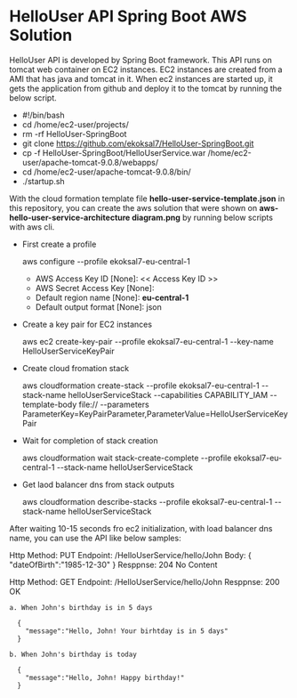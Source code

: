 # HelloUser API Spring Boot AWS Solution

HelloUser API is developed by Spring Boot framework. This API runs on tomcat web container on EC2 instances. EC2 instances are created from a AMI that has java and tomcat in it. When ec2 instances are started up, it gets the application from github and deploy it to the tomcat by running the below script.

- #!/bin/bash
- cd /home/ec2-user/projects/ 
- rm -rf HelloUser-SpringBoot 
- git clone https://github.com/ekoksal7/HelloUser-SpringBoot.git 
- cp -f HelloUser-SpringBoot/HelloUserService.war /home/ec2-user/apache-tomcat-9.0.8/webapps/ 
- cd /home/ec2-user/apache-tomcat-9.0.8/bin/ 
- ./startup.sh

With the cloud formation template file  **hello-user-service-template.json** in this repository, you can create the aws solution that were shown on **aws-hello-user-service-architecture diagram.png** by running below scripts with aws cli.

- First create a profile
  
    aws configure --profile ekoksal7-eu-central-1

    - AWS Access Key ID [None]: << Access Key ID >>
    - AWS Secret Access Key [None]: <Secret Access Key ID>
    - Default region name [None]: **eu-central-1**
    - Default output format [None]: json
  
 - Create a key pair for EC2 instances
 
    aws ec2 create-key-pair --profile ekoksal7-eu-central-1 --key-name HelloUserServiceKeyPair
    
 - Create cloud fromation stack
 
    aws cloudformation create-stack --profile ekoksal7-eu-central-1 --stack-name helloUserServiceStack --capabilities CAPABILITY_IAM --template-body file://<path to template file> --parameters ParameterKey=KeyPairParameter,ParameterValue=HelloUserServiceKeyPair
  
  - Wait for completion of stack creation
  
    aws cloudformation wait stack-create-complete --profile ekoksal7-eu-central-1  --stack-name helloUserServiceStack
    
  - Get laod balancer dns from stack outputs
    
    aws cloudformation describe-stacks --profile ekoksal7-eu-central-1 --stack-name helloUserServiceStack
 
 After waiting 10-15 seconds fro ec2 initialization, with load balancer dns name, you can use the API like below samples:
 
 Http Method: PUT 
 Endpoint: <Load Balancer DNS Name>/HelloUserService/hello/John
 Body:
      {
        "dateOfBirth":"1985-12-30"
      }
 Resppnse: 204 No Content
  
  
 Http Method: GET 
 Endpoint: <Load Balancer DNS Name>/HelloUserService/hello/John
 Resppnse: 200 OK
 
    a. When John's birthday is in 5 days
      
      {
        "message":"Hello, John! Your birhtday is in 5 days"
      }
    
    b. When John's birthday is today
    
      {
        "message":"Hello, John! Happy birthday!"
      }
      
  
  
  
